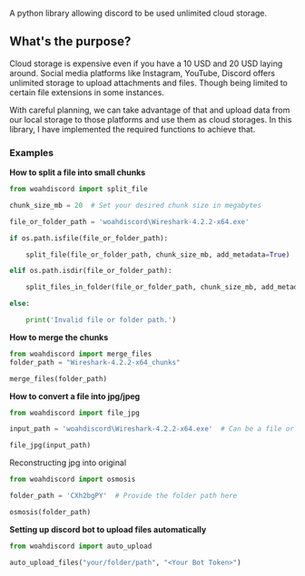 A python library allowing discord to be used unlimited cloud storage. 

## What's the purpose?

Cloud storage is expensive even if you have a 10 USD and 20 USD laying around. Social media platforms like Instagram, YouTube, Discord offers unlimited storage to upload attachments and files. Though being limited to certain file extensions in some instances. 

With careful planning, we can take advantage of that and upload data from our local storage to those platforms and use them as cloud storages. In this library, I have implemented the required functions to achieve that.

### Examples

**How to split a file into small chunks**

```Python
from woahdiscord import split_file

chunk_size_mb = 20  # Set your desired chunk size in megabytes

file_or_folder_path = 'woahdiscord\Wireshark-4.2.2-x64.exe'

if os.path.isfile(file_or_folder_path):

    split_file(file_or_folder_path, chunk_size_mb, add_metadata=True)

elif os.path.isdir(file_or_folder_path):

    split_files_in_folder(file_or_folder_path, chunk_size_mb, add_metadata=True)

else:

    print('Invalid file or folder path.')
```

**How to merge the chunks**

```Python
from woahdiscord import merge_files
folder_path = "Wireshark-4.2.2-x64_chunks"

merge_files(folder_path)
```

**How to convert a file into jpg/jpeg**

```Python
from woahdiscord import file_jpg

input_path = 'woahdiscord\Wireshark-4.2.2-x64.exe'  # Can be a file or a directory

file_jpg(input_path)
```

Reconstructing jpg into original

```Python
from woahdiscord import osmosis

folder_path = 'CXh2bgPY'  # Provide the folder path here

osmosis(folder_path)
```

**Setting up discord bot to upload files automatically**

```Python
from woahdiscord import auto_upload

auto_upload_files("your/folder/path", "<Your Bot Token>")
```
